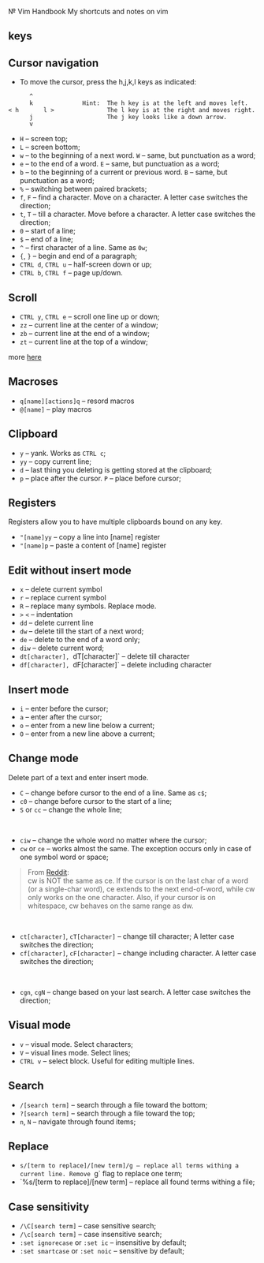 № Vim Handbook
My shortcuts and notes on vim

## keys

## Cursor navigation

- To move the cursor, press the h,j,k,l keys as indicated:
```shell
      ^
      k              Hint:  The h key is at the left and moves left.
< h       l >               The l key is at the right and moves right.
      j                     The j key looks like a down arrow.
      v
```
- `H` – screen top;
- `L` – screen bottom;
- `w` – to the beginning of a next word. `W` – same, but punctuation as a word;
- `e` – to the end of a word. `E` – same, but punctuation as a word;
- `b` – to the beginning of a current or previous word. `B` – same, but punctuation as a word;
- `%` – switching between paired brackets;
- `f`, `F` – find a character. Move on a character. A letter case switches the direction;
- `t`, `T` – till a character. Move before a character. A letter case switches the direction;
- `0` – start of a line;
- `$` – end of a line;
- `^` – first character of a line. Same as `0w`;
- `{`, `}` – begin and end of a paragraph;
- `CTRL d`, `CTRL u` – half-screen down or up;
- `CTRL b`, `CTRL f` – page up/down.

## Scroll

- `CTRL y`, `CTRL e` – scroll one line up or down;
- `zz` – current line at the center of a window;
- `zb` – current line at the end of a window;
- `zt` – current line at the top of a window;

more [here](http://vimdoc.sourceforge.net/htmldoc/scroll.html#scroll-cursor)

## Macroses

- `q[name][actions]q` – resord macros
- `@[name]` – play macros

## Clipboard

- `y` – yank. Works as `CTRL c`;
- `yy` – copy current line;
- `d` – last thing you deleting is getting stored at the clipboard;
- `p` – place after the cursor. `P` – place before cursor;

## Registers

Registers allow you to have multiple clipboards bound on any key.

- `"[name]yy` – copy a line into [name] register
- `"[name]p` – paste a content of [name] register

## Edit without insert mode

- `x` – delete current symbol
- `r` – replace current symbol
- `R` – replace many symbols. Replace mode.
- `>` `<` – indentation
- `dd` – delete current line
- `dw` – delete till the start of a next word;
- `de` – delete to the end of a word only;
- `diw` – delete current word;
- `dt[character], `dT[character]` – delete till character
- `df[character], `dF[character]` – delete including character

## Insert mode

- `i` – enter before the cursor;
- `a` – enter after the cursor;
- `o` – enter from a new line below a current;
- `O` – enter from a new line above a current;

## Change mode

Delete part of a text and enter insert mode.

- `C` – change before cursor to the end of a line. Same as `c$`;
- `c0` – change before cursor to the start of a line;
- `S` or `cc` – change the whole line;

<br />

- `ciw` – change the whole word no matter where the cursor;
- `cw` or `ce` – works almost the same. The exception occurs only in case of one symbol word or space;
> From [Reddit](https://www.reddit.com/r/vim/comments/26nut8/why_does_cw_work_like_ce/):<br>
cw is NOT the same as ce. If the cursor is on the last char of a word (or a single-char word), ce extends to the next end-of-word, while cw only works on the one character. Also, if your cursor is on whitespace, cw behaves on the same range as dw.

<br />

- `ct[character]`, `cT[character]` – change till character; A letter case switches the direction;
- `cf[character]`, `cF[character]` – change including character. A letter case switches the direction;

<br />

- `cgn`, `cgN` – change based on your last search. A letter case switches the direction;

## Visual mode

- `v` – visual mode. Select characters;
- `V` – visual lines mode. Select lines;
- `CTRL v` – select block. Useful for editing multiple lines.

## Search

- `/[search term]` – search through a file toward the bottom;
- `?[search term]` – search through a file toward the top;
- `n`, `N` – navigate through found items;

## Replace

- `s/[term to replace]/[new term]/g – replace all terms withing a current line. Remove `g` flag to replace one term;
- `%s/[term to replace]/[new term] – replace all found terms withing a file;

## Case sensitivity

- `/\C[search term]` – case sensitive search; 
- `/\c[search term]` – case insensitive search;
- `:set ignorecase` or `:set ic` – insensitive by default;
- `:set smartcase` or `:set noic` – sensitive by default;
